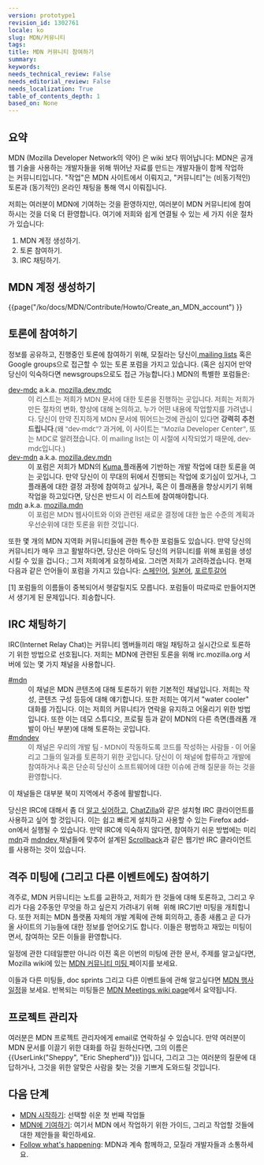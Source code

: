 ```yaml
---
version: prototype1
revision_id: 1302761
locale: ko
slug: MDN/커뮤니티
tags: 
title: MDN 커뮤니티 참여하기
summary: 
keywords: 
needs_technical_review: False
needs_editorial_review: False
needs_localization: True
table_of_contents_depth: 1
based_on: None
---
```

<h2 id="요약">요약</h2>

<div class="summary">
<p>MDN (Mozilla Developer Network의 약어) 은 wiki 보다 뛰어납니다: MDN은 공개 웹 기술을 사용하는 개발자들을 위해 뛰어난&nbsp;자료를 만드는 개발자들이 함께 작업하는&nbsp;커뮤니티입니다. "작업"은 MDN 사이트에서 이뤄지고, "커뮤니티"는 (비동기적인) 토론과 (동기적인) 온라인 채팅을 통해 역시 이뤄집니다.</p>
</div>

<p>저희는 여러분이 MDN에 기여하는 것을 환영하지만, 여러분이 MDN 커뮤니티에 참여하시는 것을 더욱 더 환영합니다. 여기에&nbsp;저희와 쉽게&nbsp;연결될 수 있는 세 가지 쉬운 절차가 있습니다:</p>

<ol>
 <li>MDN 계정 생성하기.</li>
 <li>토론 참여하기.</li>
 <li>IRC 채팅하기.</li>
</ol>

<h2 id="MDN_계정_생성하기">MDN 계정 생성하기</h2>

<p>{{page("/ko/docs/MDN/Contribute/Howto/Create_an_MDN_account") }}</p>

<h2 id="토론에_참여하기">토론에 참여하기</h2>

<p>정보를 공유하고, 진행중인 토론에 참여하기 위해, 모질라는 당신이<a href="https://lists.mozilla.org/listinfo"> mailing lists</a> 혹은 Google groups으로 접근할 수 있는 토론 포럼을 가지고 있습니다. (혹은 심지어 만약 당신이 익숙하다면 newsgroups으로도 접근 가능합니다.) MDN의&nbsp;특별한 포럼들은:</p>

<dl>
 <dt><a href="https://lists.mozilla.org/listinfo/dev-mdc">dev-mdc</a> a.k.a. <a href="https://groups.google.com/forum/#!forum/mozilla.dev.mdc">mozilla.dev.mdc</a></dt>
 <dd><font color="#4D4E53" face="Open Sans, Arial, sans-serif">이 리스트는 저희가 MDN 문서에 대한 토론을 진행하는 곳입니다. 저희는 저희가 만든 절차의 변화, 향상에 대해 논의하고, 누가 어떤 내용에 작업할지를 가려냅니다. 당신이 만약 진지하게 MDN 문서에 뛰어드는것에 관심이 있다면 <strong>강력히 추천드립니다</strong>.(왜 "dev-mdc"? 과거에, 이 사이트는 "Mozila Developer Center", 또는&nbsp;MDC로 알려졌습니다. 이 mailing list는 이 시절에 시작되었기 때문에, dev-mdc입니다.)</font></dd>
 <dt><a href="https://lists.mozilla.org/listinfo/dev-mdn">dev-mdn</a> a.k.a. <a href="https://groups.google.com/forum/#!forum/mozilla.dev.mdn">mozilla.dev.mdn</a></dt>
 <dd>이 포럼은 저희가 MDN의 <a href="https://developer.mozilla.org/en-US/docs/MDN/Kuma">Kuma </a>플래폼에 기반하는 개발 작업에 대한 토론을 여는 곳입니다. 만약 당신이 이 무대의 뒤에서 진행되는 작업에 호기심이 있거나, 그 플래폼에 대한 결정 과정에 참여하고 싶거나, 혹은 이 플래폼을 향상시키기&nbsp;위해 작업을 하고있다면, 당신은 반드시 이 리스트에 참여해야합니다.</dd>
 <dt><a href="https://lists.mozilla.org/listinfo/mdn">mdn</a> a.k.a. <a href="https://groups.google.com/forum/#!forum/mozilla.mdn">mozilla.mdn</a></dt>
 <dd><font color="#4D4E53" face="Open Sans, Arial, sans-serif">이 포럼은 MDN 웹사이트와 이와 관련된 새로운 결정에 대한 높은 수준의 계획과 우선순위에 대한 토론을 위한 것입니다.</font></dd>
</dl>

<p>또한 몇 개의 MDN 지역화 커뮤니티들에 관한 특수한 포럼들도 있습니다. 만약 당신의 커뮤니티가 매우 크고 활발하다면, 당신은 아마도 당신의 커뮤니티를 위해 포럼을 생성시킬 수 있을 겁니다.;&nbsp;그저 저희에게 요청하세요.&nbsp;그러면&nbsp;저희가 고려하겠습니다. 현재 다음과 같은&nbsp;언어들이 포럼을 가지고 있습니다: <a href="https://lists.mozilla.org/listinfo/dev-mdc-es">스페인어</a>, <a href="https://groups.google.com/forum/#!forum/mozilla-translations-ja">일본어</a>, <a href="https://lists.mozilla.org/listinfo/dev-mdc-pt">포르투갈어</a></p>

<p id="fn1">[1] 포럼들의 이름들이 중복되어서 헷갈릴지도 모릅니다. 포럼들이 따로따로 만들어지면서 생기게 된 문제입니다. 죄송합니다.</p>

<h2 id="IRC_채팅하기">IRC 채팅하기</h2>

<p>IRC(Internet Relay Chat)는 커뮤니티 멤버들끼리 매일 채팅하고 실시간으로 토론하기 위한 방법으로 선호됩니다. 저희는 MDN에 관련된 토론을 위해&nbsp;irc.mozilla.org 서버에 있는 몇 가지 채널을 사용합니다.</p>

<dl>
 <dt><a href="irc://irc.mozilla.org/mdn" title="irc://irc.mozilla.org/mdn">#mdn</a></dt>
 <dd>이 채널은 MDN 콘텐츠에 대해 토론하기 위한 기본적인 채널입니다. 저희는 작성, 콘텐츠 구성 등등에 대해 얘기합니다. 또한 저희는 여기서&nbsp;"water cooler" 대화를&nbsp;가집니다. 이는 저희의 커뮤니티가 연락을 유지하고 어울리기 위한 방법입니다. 또한 이는 데모 스튜디오, 프로필 등과 같이 MDN의 다른 측면(플래폼 개발이 아닌 부분)에 대해 토론하는 곳입니다.</dd>
 <dt><a href="irc://irc.mozilla.org/mdndev" title="irc://irc.mozilla.org/mdndev">#mdndev</a></dt>
 <dd><font color="#4D4E53" face="Open Sans, Arial, sans-serif">이 채널은 우리의 개발 팀 - MDN이 작동하도록 코드를 작성하는 사람들 - 이 어울리고 그들의 일과를 토론하기 위한 곳입니다. 당신이 이 채널에 합류하고 개발에 참여하거나 혹은 단순히 당신이 소프트웨어에 대한 이슈에 관해 질문을 하는 것을 환영합니다.</font></dd>
</dl>

<p>이 채널들은 대부분 북미 지역에서 주중에 활발합니다.</p>

<p>당신은 IRC에 대해서 좀 더 <a href="http://wiki.mozilla.org/IRC">알고 싶어하고</a>, <a href="https://addons.mozilla.org/en-US/firefox/addon/chatzilla/">ChatZilla</a>와 같은 설치형 IRC 클라이언트를 사용하고 싶어 할 것입니다. 이는 쉽고 빠르게 설치하고 사용할 수 있는 Firefox add-on에서 실행될 수 있습니다. 만약 IRC에 익숙하지 않다면, 참여하기 쉬운 방법에는 미리 <a href="http://scrollback.io/mozdn/">mdn</a>과 <a href="http://scrollback.io/mdndev/">mdndev </a>채널들에 맞추어 설계된 <a href="http://web.scrollback.io/">Scrollback</a>과 같은 웹기반 IRC 클라이언트를 사용하는 것이 있습니다.&nbsp;</p>

<h2 id="격주_미팅에_(그리고_다른_이벤트에도)_참여하기">격주 미팅에 (그리고 다른 이벤트에도) 참여하기</h2>

<p>격주로, MDN 커뮤니티는 노트를 교환하고, 저희가 한 것들에 대해 토론하고, 그리고 우리가 다음 2주동안 무엇을 하고 싶은지 가려내기 위해 &nbsp;위해 IRC기반 미팅을 개최합니다. 또한 저희는 MDN 플랫폼 자체의 개발 계획에 관해 회의하고, 종종 새롭고 곧 다가올 사이트의 기능들에 대한 정보를 얻어오기도 합니다. 이들은 평범하고 재밌는 미팅이면서, 참여하는 모든 이들을 환영합니다.</p>

<p>일정에 관한 디테일뿐만 아니라 이전 혹은 이번의 미팅에 관한 문서, 주제를 알고싶다면, Mozilla wiki에 있는 <a href="https://wiki.mozilla.org/MDN/Meetings/Community">MDN 커뮤니티 미팅 </a>페이지를 보세요.</p>

<p>이들과 다른 미팅들, doc sprints 그리고 다른 이벤트들에 관해 알고싶다면 <a href="https://www.google.com/calendar/embed?src=mozilla.com_2d35383434313235392d323530%40resource.calendar.google.com">MDN 행사 일정</a>을 보세요. 반복되는 미팅들은 <a href="https://wiki.mozilla.org/MDN/Meetings">MDN Meetings wiki page</a>에서 요약됩니다.</p>

<h2 id="프로젝트_관리자">프로젝트 관리자</h2>

<p>여러분은 MDN 프로젝트 관리자에게 email로 연락하실 수 있습니다. 만약 여러분이 MDN 문서를 이끌기 위한 대화를 하길 원하신다면, 그의 이름은 {{UserLink("Sheppy", "Eric Shepherd")}} 입니다, 그리고 그는 여러분의 질문에 대답하거나, 그것을 위한 알맞은 사람을 찾는 것을 기쁘게 도와드릴 것입니다.</p>

<h2 id="다음_단계">다음 단계</h2>

<ul>
 <li><a href="/en-US/docs/MDN/Getting_Started">MDN 시작하기</a>: 선택할 쉬운 첫 번째 작업들</li>
 <li><a href="/en-US/docs/MDN/Contribute" title="/en-US/docs/Project:MDN/Contributing">MDN에 기여하기</a>: 여기서 MDN 에서 작업하기 위한 가이드, 그리고 작업할 것들에대한 제안들을 확인하세요.</li>
 <li><a href="/en-US/docs/Project:MDN/Contributing/Follow_what_s_happening" title="/en-US/docs/Project:MDN/Contributing/Follow_what_s_happening">Follow what's happening</a>: MDN과 계속 함께하고, 모질라 개발자들과&nbsp;소통하세요.</li>
</ul>

